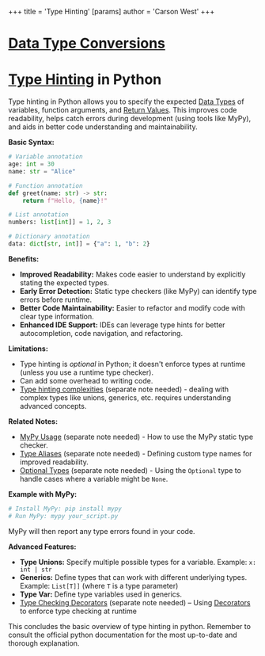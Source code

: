 +++
 title = 'Type Hinting'
[params]
	author = 'Carson West'
+++
# [Data Type Conversions](./../data-type-conversions/)
# [Type Hinting](./../type-hinting/) in Python

Type hinting in Python allows you to specify the expected [Data Types](./../data-types/) of variables, function arguments, and [Return Values](./../return-values/).  This improves code readability, helps catch errors during development (using tools like MyPy), and aids in better code understanding and maintainability.

**Basic Syntax:**

```python
# Variable annotation
age: int = 30
name: str = "Alice"

# Function annotation
def greet(name: str) -> str:
    return f"Hello, {name}!"

# List annotation
numbers: list[int]] = 1, 2, 3

# Dictionary annotation
data: dict[str, int]] = {"a": 1, "b": 2}
```

**Benefits:**

* **Improved Readability:** Makes code easier to understand by explicitly stating the expected types.
* **Early Error Detection:** Static type checkers (like MyPy) can identify type errors before runtime.
* **Better Code Maintainability:** Easier to refactor and modify code with clear type information.
* **Enhanced IDE Support:** IDEs can leverage type hints for better autocompletion, code navigation, and refactoring.


**Limitations:**

* Type hinting is *optional* in Python; it doesn't enforce types at runtime (unless you use a runtime type checker).
*  Can add some overhead to writing code.
*  [Type hinting complexities](./../type-hinting-complexities/) (separate note needed)  -  dealing with complex types like unions, generics, etc. requires understanding advanced concepts.


**Related Notes:**

* [MyPy Usage](./../mypy-usage/) (separate note needed) - How to use the MyPy static type checker.
* [Type Aliases](./../type-aliases/) (separate note needed) - Defining custom type names for improved readability.
* [Optional Types](./../optional-types/) (separate note needed) - Using the `Optional` type to handle cases where a variable might be `None`.

**Example with MyPy:**

```bash
# Install MyPy: pip install mypy
# Run MyPy: mypy your_script.py
```

MyPy will then report any type errors found in your code.


**Advanced Features:**

* **Type Unions:**  Specify multiple possible types for a variable.  Example: `x: int | str`
* **Generics:**  Define types that can work with different underlying types. Example: `List[T]]` (where `T` is a type parameter)
* **Type Var:** Define type variables used in generics.
* [Type Checking Decorators](./../type-checking-decorators/) (separate note needed) – Using [Decorators](./../decorators/) to enforce type checking at runtime

This concludes the basic overview of type hinting in python. Remember to consult the official python documentation for the most up-to-date and thorough explanation.
